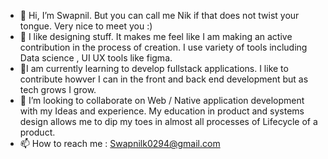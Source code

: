 - 👋 Hi, I’m Swapnil. But you can call me Nik if that does not twist your tongue. Very nice to meet you :)
- 👀 I like designing stuff. It makes me feel like I am making an active contribution in the process of creation. I use variety of tools including Data science , UI UX tools like figma.
- 🌱I am currently learning to develop fullstack applications. I like to contribute howver I can in the front and back end development but as tech grows I grow.
- 💞️ I’m looking to collaborate on Web / Native application development with my Ideas and experience. My education in product and systems design allows me to dip my toes in almost all processes of Lifecycle of a product.
- 📫 How to reach me : Swapnilk0294@gmail.com 

<!---
Swapnilkumar0294/Swapnilkumar0294 is a ✨ special ✨ repository because its `README.md` (this file) appears on your GitHub profile.
You can click the Preview link to take a look at your changes.
--->
